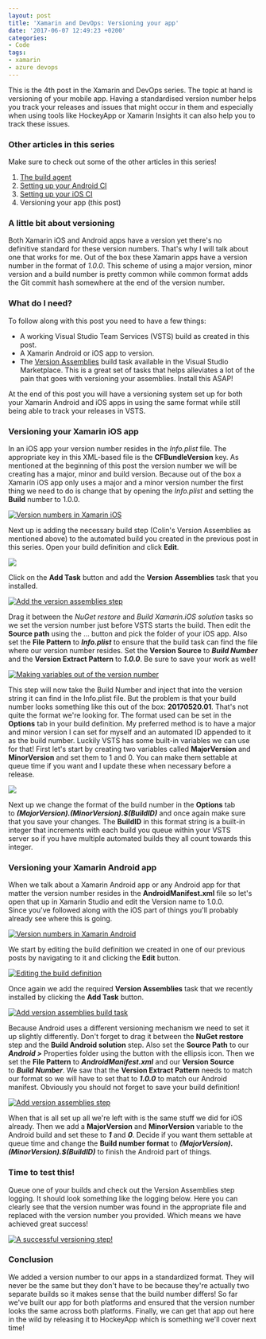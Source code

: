 ```yaml
---
layout: post
title: 'Xamarin and DevOps: Versioning your app'
date: '2017-06-07 12:49:23 +0200'
categories:
- Code
tags:
- xamarin
- azure devops
---
```


This is the 4th post in the Xamarin and DevOps series. The topic at hand is versioning of your mobile app. Having a standardised version number helps you track your releases and issues that might occur in them and especially when using tools like HockeyApp or Xamarin Insights it can also help you to track these issues.  

 

### Other articles in this series

Make sure to check out some of the other articles in this series!


1.  [The build agent](https://www.thewissen.io/xamarin-devops-build-agent/)
2.  [Setting up your Android CI](https://www.thewissen.io/xamarin-devops-android-ci/)
3.  [Setting up your iOS CI](https://www.thewissen.io/xamarin-devops-ios-ci/)
4.  Versioning your app (this post)

### A little bit about versioning

Both Xamarin iOS and Android apps have a version yet there's no definitive standard for these version numbers. That's why I will talk about one that works for me. Out of the box these Xamarin apps have a version number in the format of *1.0.0*. This scheme of using a major version, minor version and a build number is pretty common while common format adds the Git commit hash somewhere at the end of the version number.

### What do I need?

To follow along with this post you need to have a few things:

*   A working Visual Studio Team Services (VSTS) build as created in this post.
*   A Xamarin Android or iOS app to version.
*   The [Version Assemblies](https://marketplace.visualstudio.com/items?itemName=colinsalmcorner.colinsalmcorner-buildtasks) build task available in the Visual Studio Marketplace. This is a great set of tasks that helps alleviates a lot of the pain that goes with versioning your assemblies. Install this ASAP!

At the end of this post you will have a versioning system set up for both your Xamarin Android and iOS apps in using the same format while still being able to track your releases in VSTS.

### Versioning your Xamarin iOS app

In an iOS app your version number resides in the *Info.plist* file. The appropriate key in this XML-based file is the **CFBundleVersion** key. As mentioned at the beginning of this post the version number we will be creating has a major, minor and build version. Because out of the box a Xamarin iOS app only uses a major and a minor version number the first thing we need to do is change that by opening the *Info.plist* and setting the **Build** number to 1.0.0.

[![Version numbers in Xamarin iOS](/images/posts/versionios.png)](/images/posts/versionios.png)

Next up is adding the necessary build step (Colin's Version Assemblies as mentioned above) to the automated build you created in the previous post in this series. Open your build definition and click **Edit**.

[![](/images/posts/editbuildios.png)](/images/posts/editbuildios.png)

Click on the **Add Task** button and add the **Version** **Assemblies** task that you installed.

[![Add the version assemblies step](/images/posts/addiostask.png)](/images/posts/addiostask.png)

Drag it between the *NuGet restore* and *Build Xamarin.iOS solution* tasks so we set the version number just before VSTS starts the build. Then edit the **Source path** using the ... button and pick the folder of your iOS app. Also set the **File Pattern** to ***Info.plist*** to ensure that the build task can find the file where our version number resides. Set the **Version Source** to ***Build Number*** and the **Version Extract Pattern** to ***1.0.0***. Be sure to save your work as well!

[![Making variables out of the version number](/images/posts/settingsios.png)](/images/posts/settingsios.png)

This step will now take the Build Number and inject that into the version string it can find in the Info.plist file. But the problem is that your build number looks something like this out of the box: **20170520.01**. That's not quite the format we're looking for. The format used can be set in the **Options** tab in your build definition. My preferred method is to have a major and minor version I can set for myself and an automated ID appended to it as the build number. Luckily VSTS has some built-in variables we can use for that! First let's start by creating two variables called **MajorVersion** and **MinorVersion** and set them to 1 and 0. You can make them settable at queue time if you want and I update these when necessary before a release.

[![](/images/posts/variablesios.png)](/images/posts/variablesios.png)

Next up we change the format of the build number in the **Options** tab to ***$(MajorVersion).$(MinorVersion).$(BuildID)*** and once again make sure that you save your changes. The **BuildID** in this format string is a built-in integer that increments with each build you queue within your VSTS server so if you have multiple automated builds they all count towards this integer.

### Versioning your Xamarin Android app

When we talk about a Xamarin Android app or any Android app for that matter the version number resides in the **AndroidManifest.xml** file so let's open that up in Xamarin Studio and edit the Version name to 1.0.0. Since you've followed along with the iOS part of things you'll probably already see where this is going.

[![Version numbers in Xamarin Android](/images/posts/versionandroid.png)](/images/posts/versionandroid.png)

We start by editing the build definition we created in one of our previous posts by navigating to it and clicking the **Edit** button.

[![Editing the build definition](/images/posts/editandroid.png)](/images/posts/editandroid.png)

Once again we add the required **Version Assemblies** task that we recently installed by clicking the **Add Task** button.

[![Add version assemblies build task](/images/posts/addtaskdroid.png)](/images/posts/addtaskdroid.png)

Because Android uses a different versioning mechanism we need to set it up slightly differently. Don't forget to drag it between the **NuGet restore** step and the **Build Android solution** step. Also set the **Source Path** to our ***Android >*** Properties folder using the button with the ellipsis icon. Then we set the **File Pattern** to ***AndroidManifest.xml*** and our **Version Source** to ***Build Number***. We saw that the **Version Extract Pattern** needs to match our format so we will have to set that to ***1.0.0*** to match our Android manifest. Obviously you should not forget to save your build definition!

[![Add version assemblies step](/images/posts/setupandroid.png)](/images/posts/setupandroid.png)

When that is all set up all we're left with is the same stuff we did for iOS already. Then we add a **MajorVersion** and **MinorVersion** variable to the Android build and set these to ***1*** and ***0***. Decide if you want them settable at queue time and change the **Build number format** to ***$(MajorVersion).$(MinorVersion).$(BuildID)*** to finish the Android part of things.

### Time to test this!

Queue one of your builds and check out the Version Assemblies step logging. It should look something like the logging below. Here you can clearly see that the version number was found in the appropriate file and replaced with the version number you provided. Which means we have achieved great success!

[![A successful versioning step!](/images/posts/versioning.png)](/images/posts/versioning.png)

### Conclusion

We added a version number to our apps in a standardized format. They will never be the same but they don't have to be because they're actually two separate builds so it makes sense that the build number differs! So far we've built our app for both platforms and ensured that the version number looks the same across both platforms. Finally, we can get that app out here in the wild by releasing it to HockeyApp which is something we'll cover next time!

